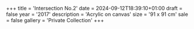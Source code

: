 +++
title = 'Intersection No.2'
date = 2024-09-12T18:39:10+01:00
draft = false
year = '2017'
description = 'Acrylic on canvas'
size = '91 x 91 cm'
sale = false
gallery = 'Private Collection'
+++
